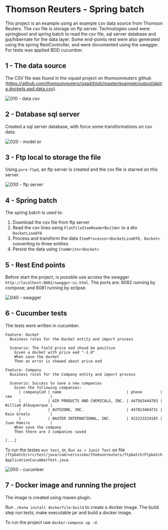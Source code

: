 # Thomson Reuters - Spring batch

This project is an example using an example csv data source from Thomson Reuters. The csv file is storage on ftp server. Technologies used were springboot and spring batch to read the csv file, sql server database and jpa/hibernate for the data layer. Some end-points rest were also generated using the spring RestController, and were documented using the swagger. For tests was applied BDD cucumber.

## 1 - The data source

The CSV file was found in the oquad project on thomsonreuters github (https://github.com/thomsonreuters/oqad/blob/master/example/output/alpha.dockets.qad.data.csv).

![010 - data csv](https://user-images.githubusercontent.com/2000159/56194563-2e68ef80-602b-11e9-92bd-3a6a9e5cea92.png)

## 2 - Database sql server

Created a sql server database, with force some transformations on csv data:

![020 - model er](https://user-images.githubusercontent.com/2000159/56196458-c6b4a380-602e-11e9-8cea-437fbd8b06b9.png)


## 3 - Ftp local to storage the file

Using `pure-ftpd`, an ftp server is created and the csv file is starred on this server.

![030 - ftp server](https://user-images.githubusercontent.com/2000159/56197233-4abb5b00-6030-11e9-85f5-3cad8e14709b.png)


## 4 - Spring batch

The spring batch is used to:

1. Download the csv file from ftp server
2. Read the csv lines using `FlatFileItemReaderBuilder` to a dto `DocketLineDTO`
3. Process and transform the data `ItemProcessor<DocketLineDTO, Docket>` converting to three entities
4. Persist the data using `ItemWriter<Docket>`

## 5 - Rest End points

Before start the project, is possible use access the swagger `http://localhost:8082/swagger-ui.html`. The ports are: 8082 running by compose; and 8081 running by eclipse.

![040 - swagger](https://user-images.githubusercontent.com/2000159/56197637-2318c280-6031-11e9-8b8c-2c642d6e5542.png)

## 6 - Cucumber tests

The tests were written in cucumber.

```cucumber
Feature: Docket
  Business rules for the Docket entity and import process 

  Scenario: The field price eod shoud be positive
    Given a docket with price eod "-1.0"
    When save the docket
    Then an error is showed about price eod 

Feature: Company
  Business rules for the Company entity and import process 

  Scenario: Success to save a new companies
    Given the following companies:
      | companyCod | name                             | phone        | ceo                 |
      |            | AIR PRODUCTS AND CHEMICALS, INC. | 447563444783 | William Albuquerque |
      |            | AUTOZONE, INC.                   | 447823464731 | Kaio Grealo         |
      |            | BAXTER INTERNATIONAL, INC.       | 422223224185 | Juan Ramiro         |
    When save the company
    Then there are 3 companies saved 

[...]

```

To run the testes `mvn test`, or, `Run as > Junit Test` on file `/ftpbatch/src/test/java/com/verissimo/thomsonreuters/ftpbatch/FtpbatchApplicationCucumberTest.java`.


![050 - cucumber](https://user-images.githubusercontent.com/2000159/56198749-72f88900-6033-11e9-8d9e-456836d4625c.png)


## 7 - Docker image and running the project

The image is created using maven plugin. 

Run `./mvnw install dockerfile:build` to create a docker image. The build step run tests, make executable jar and build a docker image.

To run the project use `docker-compose up -d`.
